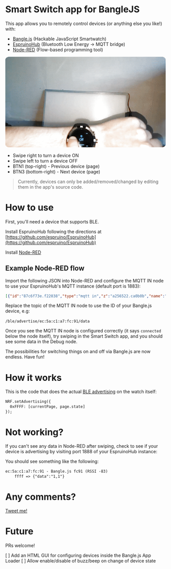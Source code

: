 # Smart Switch app for BangleJS

This app allows you to remotely control devices (or anything else you like!) with:

* [Bangle.js](https://www.espruino.com/Bangle.js) (Hackable JavaScript Smartwatch)
* [EspruinoHub](https://github.com/espruino/EspruinoHub) (Bluetooth Low Energy -> MQTT bridge)
* [Node-RED](https://nodered.org) (Flow-based programming tool)

![Demo of Smart Switch app in action](https://raw.githubusercontent.com/wdmtech/BangleApps/add-video/apps/smtswch/demo.gif)

* Swipe right to turn a device ON
* Swipe left to turn a device OFF
* BTN1 (top-right) - Previous device (page)
* BTN3 (bottom-right) - Next device (page)

> Currently, devices can only be added/removed/changed by editing them in the app's source code. 

# How to use

First, you'll need a device that supports BLE. 

Install EspruinoHub following the directions at [https://github.com/espruino/EspruinoHub](https://github.com/espruino/EspruinoHub)

Install [Node-RED](https://nodered.org/docs/getting-started)

## Example Node-RED flow

Import the following JSON into Node-RED and configure the MQTT IN node to use your EspruinoHub's MQTT instance (default port is 1883):

```JSON
[{"id":"87c6f73e.f22038","type":"mqtt in","z":"a256522.ca0b0b","name":"⌚️BangleJS data","topic":"/ble/advertise/ec:5a:c1:a7:fc:91/data","qos":"2","datatype":"auto","broker":"b961407a.91beb","x":860,"y":100,"wires":[["c37809de.3fc538"]]},{"id":"c37809de.3fc538","type":"function","z":"a256522.ca0b0b","name":"Set topic, remove quotes","func":"msg.topic = \"any_topic_here\";\nmsg.payload = msg.payload.replace(/['\"]+/g, \"\")\n\nreturn msg;","outputs":1,"noerr":0,"x":1070,"y":100,"wires":[["9019be89.5b6d5"]]},{"id":"9019be89.5b6d5","type":"debug","z":"a256522.ca0b0b","name":"","active":true,"tosidebar":true,"console":false,"tostatus":false,"complete":"true","targetType":"full","x":1250,"y":100,"wires":[]},{"id":"b961407a.91beb","type":"mqtt-broker","z":"","name":"","broker":"192.168.1.22","port":"1883","clientid":"","usetls":false,"compatmode":false,"keepalive":"60","cleansession":true,"birthTopic":"hello_there","birthQos":"0","birthPayload":"","closeTopic":"bye_now","closeQos":"0","closePayload":"true","willTopic":"bye_now","willQos":"0","willPayload":"true"}]
```

Replace the topic of the MQTT IN node to use the ID of your Bangle.js device, e.g:

`/ble/advertise/ec:5a:c1:a7:fc:91/data`

Once you see the MQTT IN node is configured correctly (it says `connected` below the node itself), try swiping in the Smart Switch app, and 
you should see some data in the Debug node.

The possibilities for switching things on and off via Bangle.js are now endless. Have fun!

# How it works

This is the code that does the actual [BLE advertising](https://www.espruino.com/BLE%20Advertising) on the watch itself:

```JS
NRF.setAdvertising({
  0xFFFF: [currentPage, page.state]
});
```

# Not working?

If you can't see any data in Node-RED after swiping, check to see if your device is advertising by visiting port 1888 of your EspruinoHub instance:

You should see something like the following:
  
```
ec:5a:c1:a7:fc:91 - Bangle.js fc91 (RSSI -83)
    ffff => {"data":"1,1"}
```

# Any comments?

[Tweet me!](https://twitter.com/BillyWhizzkid) 

# Future 

PRs welcome!

[ ] Add an HTML GUI for configuring devices inside the Bangle.js App Loader
[ ] Allow enable/disable of buzz/beep on change of device state 
